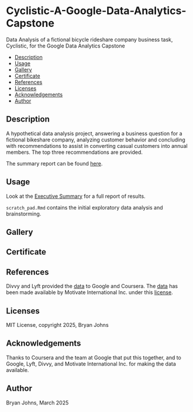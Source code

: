# Cyclistic-A-Google-Data-Analytics-Capstone
Data Analysis of a fictional bicycle rideshare company business task, Cyclistic, for the Google Data Analytics Capstone

- [Description](#description)
- [Usage](#usage)
- [Gallery](#gallery)
- [Certificate](#certificate)
- [References](#references)
- [Licenses](#licenses)
- [Acknowledgements](#acknowledgements)
- [Author](#author)


## Description

A hypothetical data analysis project, answering a business question for a fictional bikeshare company, analyzing customer behavior and concluding with recommendations to assist in converting casual customers into annual members. The top three recommendations are provided.

The summary report can be found [here](./docs/index.html).

## Usage

Look at the [Executive Summary](./docs/index.html) for a full report of results.

`scratch_pad.Rmd` contains the initial exploratory data analysis and brainstorming.

## Gallery



## Certificate



## References

Divvy and Lyft provided the [data](https://divvy-tripdata.s3.amazonaws.com/index.html) to Google and Coursera. The [data](https://divvy-tripdata.s3.amazonaws.com/index.html) has been made available by Motivate International Inc. under this [license](https://divvybikes.com/data-license-agreement).

## Licenses

MIT License, copyright 2025, Bryan Johns

## Acknowledgements

Thanks to Coursera and the team at Google that put this together, and to Google, Lyft, Divvy, and Motivate International Inc. for making the data available.

## Author

Bryan Johns, March 2025
